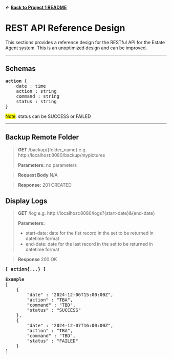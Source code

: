**&larr; [Back to Project 1 README](../README.md)**
# REST API Reference Design

This sections provides a reference design for the RESTful API for the Estate Agent system. This is an unoptimized design and can be improved.

---

## Schemas

<pre>
<b>action</b> {
    date : time
    action : string
    command : string
    status : string
}
</pre>

<mark>Note</mark>: status can be SUCCESS or FAILED

---

## Backup Remote Folder

>**GET** /backup/{folder_name} e.g. http://localhost:8080/backup/mypictures
>
><b>Parameters:</b> no parameters

><b>Request Body</b> N/A

>**Response:** 201 CREATED

## Display Logs

>**GET** /log e.g. http://localhost:8080/logs?{start-date}&{end-date}
>
>**Parameters:**  
>- start-date: date for the fist record in the set to be returned in datetime format  
>- end-date: date for the last record in the set to be returned in datetime format  

>**Response** 200 OK
<pre>
<b>[ action{...} ]</b>

<b>Example</b>
[
    {
        "date" : "2024-12-06T15:00:00Z",
        "action" : "TBA",
        "command" : "TBD",
        "status" : "SUCCESS"
    },
    {
        "date" : "2024-12-07T16:00:00Z",
        "action" : "TBA",
        "command" : "TBD",
        "status" : "FAILED"
    }
]
</pre>

